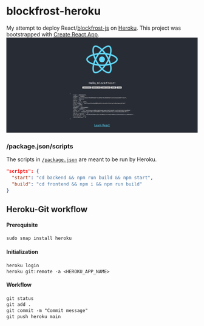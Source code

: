 # blockfrost-heroku
My attempt to deploy React/[blockfrost-js](https://github.com/blockfrost/blockfrost-js) on [Heroku](https://react-blockfrost.herokuapp.com). 
This project was bootstrapped with [Create React App](https://github.com/facebook/create-react-app). 
<img src="frontend/screenshots/0_HomePage0.png"/>

### /package.json/scripts
The scripts in [`/package.json`](package.json) are meant to be run by Heroku.
```json
"scripts": {
  "start": "cd backend && npm run build && npm start",
  "build": "cd frontend && npm i && npm run build"
}
```

## Heroku-Git workflow
#### Prerequisite
```
sudo snap install heroku
```

#### Initialization
```
heroku login
heroku git:remote -a <HEROKU_APP_NAME>
```

#### Workflow
```
git status
git add .
git commit -m "Commit message"
git push heroku main
```
